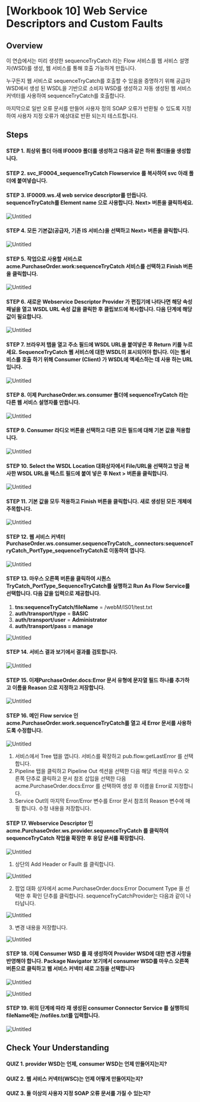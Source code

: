 # [Workbook 10] Web Service Descriptors and Custom Faults

## Overview

이 연습에서는 미리 생성한 sequenceTryCatch 라는 Flow 서비스를 웹 서비스 설명자(WSD)를 생성, 웹 서비스를 통해 호출 가능하게 만듭니다. 

누구든지 웹 서비스로 sequenceTryCatch를 호출할 수 있음을 증명하기 위해 공급자 WSD에서 생성 된 WSDL을 기반으로 소비자 WSD를 생성하고 자동 생성된 웹 서비스 커넥터를 사용하여 sequenceTryCatch를 호출합니다. 

마지막으로 일반 오류 문서를 만들어 사용자 정의 SOAP 오류가 반환될 수 있도록 지정하여 사용자 지정 오류가 예상대로 반환 되는지 테스트합니다.


## Steps

#### STEP 1. 최상위 폴더 아래 IF0009 폴더를 생성하고 다음과 같은 하위 폴더들을 생성합니다. 

#### STEP 2. svc_IF0004_sequenceTryCatch Flowservice 를 복사하여 svc 아래 폴더에 붙여넣습니다.

#### STEP 3. IF0009.ws.새 web service descriptor를 만듭니다. sequenceTryCatch를 Element name 으로 사용합니다. **Next>** 버튼을 클릭하세요. 

![Untitled](%5BWorkbook%2010%5D%20Web%20Service%20Descriptors%20and%20Custom%20F%20b7ce5de1fb3a4023af5f789ba04b2676/Untitled.png)

#### STEP 4. 모든 기본값(공급자, 기존 IS 서비스)을 선택하고 **Next>** 버튼을 클릭합니다.

![Untitled](%5BWorkbook%2010%5D%20Web%20Service%20Descriptors%20and%20Custom%20F%20b7ce5de1fb3a4023af5f789ba04b2676/Untitled%201.png)

#### STEP 5. 작업으로 사용할 서비스로 acme.PurchaseOrder.work:sequenceTryCatch 서비스를 선택하고 **Finish** 버튼을 클릭합니다. 

![Untitled](%5BWorkbook%2010%5D%20Web%20Service%20Descriptors%20and%20Custom%20F%20b7ce5de1fb3a4023af5f789ba04b2676/Untitled%202.png)

#### STEP 6. 새로운 Webservice Descriptor Provider 가 편집기에 나타나면 해당 속성 패널을 열고 WSDL URL 속성 값을 클릭한 후 클립보드에 복사합니다. 다음 단계에 해당 값이 필요합니다.

![Untitled](%5BWorkbook%2010%5D%20Web%20Service%20Descriptors%20and%20Custom%20F%20b7ce5de1fb3a4023af5f789ba04b2676/Untitled%203.png)

#### STEP 7. 브라우저 탭을 열고 주소 필드에 WSDL URL을 붙여넣은 후 Return 키를 누르세요. SequenceTryCatch 웹 서비스에 대한 WSDL이 표시되어야 합니다. 이는 웹서비스를 호출 하기 위해 Consumer (Client) 가 WSDL에 액세스하는 데 사용 하는 URL입니다.

![Untitled](%5BWorkbook%2010%5D%20Web%20Service%20Descriptors%20and%20Custom%20F%20b7ce5de1fb3a4023af5f789ba04b2676/Untitled%204.png)

#### STEP 8. 이제 PurchaseOrder.ws.consumer 폴더에 sequenceTryCatch 라는 다른 웹 서비스 설명자를 만듭니다.

![Untitled](%5BWorkbook%2010%5D%20Web%20Service%20Descriptors%20and%20Custom%20F%20b7ce5de1fb3a4023af5f789ba04b2676/Untitled%205.png)

#### STEP 9. Consumer 라디오 버튼을 선택하고 다른 모든 필드에 대해 기본 값을 적용합니다.

![Untitled](%5BWorkbook%2010%5D%20Web%20Service%20Descriptors%20and%20Custom%20F%20b7ce5de1fb3a4023af5f789ba04b2676/Untitled%206.png)

#### STEP 10. Select the WSDL Location 대화상자에서 File/URL을 선택하고 방금 복사한 WSDL URL을 텍스트 필드에 붙여 넣은 후 **Next >** 버튼을 클릭합니다.   

![Untitled](%5BWorkbook%2010%5D%20Web%20Service%20Descriptors%20and%20Custom%20F%20b7ce5de1fb3a4023af5f789ba04b2676/Untitled%207.png)

#### STEP 11. 기본 값을 모두 적용하고 **Finish** 버튼을 클릭합니다. 새로 생성된 모든 개체에 주목합니다.   

![Untitled](%5BWorkbook%2010%5D%20Web%20Service%20Descriptors%20and%20Custom%20F%20b7ce5de1fb3a4023af5f789ba04b2676/Untitled%208.png)

#### STEP 12. 웹 서비스 커넥터PurchaseOrder.ws.consumer.sequenceTryCatch_.connectors:sequenceTryCatch_PortType_sequenceTryCatch로 이동하여 엽니다.

![Untitled](%5BWorkbook%2010%5D%20Web%20Service%20Descriptors%20and%20Custom%20F%20b7ce5de1fb3a4023af5f789ba04b2676/Untitled%209.png)

#### STEP 13. 마우스 오른쪽 버튼을 클릭하여 시퀀스 TryCatch_PortType_SequenceTryCatch를 실행하고 Run As Flow Service를 선택합니다. 다음 값을 입력으로 제공합니다.
   1. **tns:sequenceTryCatch/fileName** = /webM/IS01/test.txt
   2. **auth/transport/type** = **BASIC**
   3. **auth/transport/user** = **Administrator**
   4. **auth/transport/pass = manage**

![Untitled](%5BWorkbook%2010%5D%20Web%20Service%20Descriptors%20and%20Custom%20F%20b7ce5de1fb3a4023af5f789ba04b2676/Untitled%2010.png)

#### STEP 14. 서비스 결과 보기에서 결과를 검토합니다.

![Untitled](%5BWorkbook%2010%5D%20Web%20Service%20Descriptors%20and%20Custom%20F%20b7ce5de1fb3a4023af5f789ba04b2676/Untitled%2011.png)

#### STEP 15. 이제PurchaseOrder.docs:Error 문서 유형에 문자열 필드 하나를 추가하고 이름을 Reason 으로 지정하고 저장합니다.

![Untitled](%5BWorkbook%2010%5D%20Web%20Service%20Descriptors%20and%20Custom%20F%20b7ce5de1fb3a4023af5f789ba04b2676/Untitled%2012.png)

#### STEP 16. 메인 Flow service 인 acme.PurchaseOrder.work.sequenceTryCatch를 열고 새 Error 문서를 사용하도록 수정합니다.
    
![Untitled](%5BWorkbook%2010%5D%20Web%20Service%20Descriptors%20and%20Custom%20F%20b7ce5de1fb3a4023af5f789ba04b2676/Untitled%2013.png)
    
1. 서비스에서 Tree 탭을 엽니다. 서비스를 확장하고 pub.flow:getLastError 를 선택합니다.
2. Pipeline 탭을 클릭하고 Pipeline Out 섹션을 선택한 다음 해당 섹션을 마우스 오른쪽 단추로 클릭하고 문서 참조 삽입을 선택한 다음 acme.PurchaseOrder.docs:Error 를 선택하여 생성 후 이름을 Error로 지정합니다. 
3. Service Out의 마지막 Error/Error 변수를 Error 문서 참조의 Reason 변수에 매핑 합니다. 수정 내용을 저장합니다.

#### STEP 17. Webservice Descriptor 인 acme.PurchaseOrder.ws.provider.sequenceTryCatch 를 클릭하여 sequenceTryCatch 작업을 확장한 후 응답 문서를 확장합니다. 
    
![Untitled](%5BWorkbook%2010%5D%20Web%20Service%20Descriptors%20and%20Custom%20F%20b7ce5de1fb3a4023af5f789ba04b2676/Untitled%2014.png)
    
1. 상단의 Add Header or Faullt 를 클릭합니다.
        
![Untitled](%5BWorkbook%2010%5D%20Web%20Service%20Descriptors%20and%20Custom%20F%20b7ce5de1fb3a4023af5f789ba04b2676/Untitled%2015.png)
        
2. 팝업 대화 상자에서 acme.PurchaseOrder.docs:Error Document Type 을 선택한 후 확인 단추를 클릭합니다. sequenceTryCatchProvider는 다음과 같이 나타납니다.
        
![Untitled](%5BWorkbook%2010%5D%20Web%20Service%20Descriptors%20and%20Custom%20F%20b7ce5de1fb3a4023af5f789ba04b2676/Untitled%2016.png)
        
3. 변경 내용을 저장합니다.
        
![Untitled](%5BWorkbook%2010%5D%20Web%20Service%20Descriptors%20and%20Custom%20F%20b7ce5de1fb3a4023af5f789ba04b2676/Untitled%2017.png)
        

#### STEP 18. 이제 Consumer WSD 를 재 생성하여 Provider WSD에 대한 변경 사항을 반영해야 합니다. Package Navigator 보기에서 consumer WSD를 마우스 오른쪽 버튼으로 클릭하고 웹 서비스 커넥터 새로 고침을 선택합니다

![Untitled](%5BWorkbook%2010%5D%20Web%20Service%20Descriptors%20and%20Custom%20F%20b7ce5de1fb3a4023af5f789ba04b2676/Untitled%2018.png)

![Untitled](%5BWorkbook%2010%5D%20Web%20Service%20Descriptors%20and%20Custom%20F%20b7ce5de1fb3a4023af5f789ba04b2676/Untitled%2019.png)

#### STEP 19. 위의 단계에 따라 재 생성된 consumer Connector Service 를 실행하되 fileName에는 /nofiles.txt를 입력합니다. 
    
![Untitled](%5BWorkbook%2010%5D%20Web%20Service%20Descriptors%20and%20Custom%20F%20b7ce5de1fb3a4023af5f789ba04b2676/Untitled%2020.png)
    


## Check Your Understanding

#### QUIZ 1. provider WSD는 언제, consumer WSD는 언제 만들어지는지?

#### QUIZ 2. 웹 서비스 커넥터(WSC)는 언제 어떻게 만들어지는지?

#### QUIZ 3. 둘 이상의 사용자 지정 SOAP 오류 문서를 가질 수 있는지?

